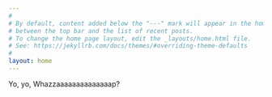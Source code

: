 ```yaml
---
#
# By default, content added below the "---" mark will appear in the home page
# between the top bar and the list of recent posts.
# To change the home page layout, edit the _layouts/home.html file.
# See: https://jekyllrb.com/docs/themes/#overriding-theme-defaults
#
layout: home
---
```


<script src="https://kit.fontawesome.com/da78d05458.js" crossorigin="anonymous"></script>
<a class="social-btn" href="tel:123456" target="_blank" rel="noopener noreferrer">
  <i class="fa-solid fa-square-rotary"></i>
</a>
Yo, yo, Whazzaaaaaaaaaaaaaap?

